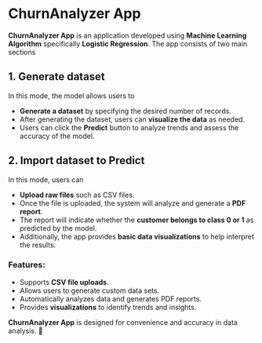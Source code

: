 # ChurnAnalyzer App

**ChurnAnalyzer App** is an application developed using **Machine Learning Algorithm** specifically **Logistic Regression**. The app consists of two main sections

## 1. Generate dataset  
In this mode, the model allows users to

- **Generate a dataset** by specifying the desired number of records.  
- After generating the dataset, users can **visualize the data** as needed.  
- Users can click the **Predict** button to analyze trends and assess the accuracy of the model.
  
## 2. Import dataset to Predict  
In this mode, users can

- **Upload raw files** such as CSV files.  
- Once the file is uploaded, the system will analyze and generate a **PDF report**.  
- The report will indicate whether the **customer belongs to class 0 or 1** as predicted by the model.  
- Additionally, the app provides **basic data visualizations** to help interpret the results.  

### Features:
- Supports **CSV file uploads**.  
- Allows users to generate custom data sets.  
- Automatically analyzes data and generates PDF reports.  
- Provides **visualizations** to identify trends and insights.  

**ChurnAnalyzer App** is designed for convenience and accuracy in data analysis. 🎯

